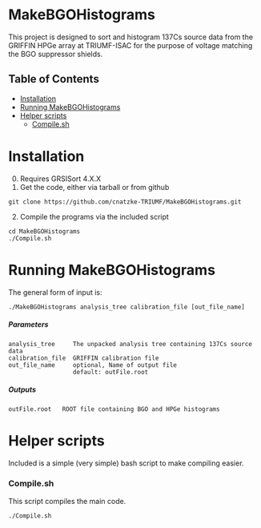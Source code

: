 # MakeBGOHistograms
This project is designed to sort and histogram 137Cs source data from the
GRIFFIN HPGe array at TRIUMF-ISAC for the purpose of voltage matching the BGO
suppressor shields.

## Table of Contents
  * [Installation](#installation)
  * [Running MakeBGOHistograms](#running-makebgohistograms)
  * [Helper scripts](#helper-scripts)
    + [Compile.sh](#compilesh)

# Installation
0. Requires GRSISort 4.X.X
1. Get the code, either via tarball or from github
```
git clone https://github.com/cnatzke-TRIUMF/MakeBGOHistograms.git
```
2. Compile the programs via the included script
 ``` 
 cd MakeBGOHistograms
 ./Compile.sh
 ```

# Running MakeBGOHistograms
The general form of input is:
```
./MakeBGOHistograms analysis_tree calibration_file [out_file_name]
```

##### Parameters
```
analysis_tree     The unpacked analysis tree containing 137Cs source data
calibration_file  GRIFFIN calibration file
out_file_name     optional, Name of output file
                  default: outFile.root
```

##### Outputs
```
outFile.root   ROOT file containing BGO and HPGe histograms 
```

# Helper scripts
Included is a simple (very simple) bash script to make compiling easier.

### Compile.sh
This script compiles the main code.
```
./Compile.sh 
```

